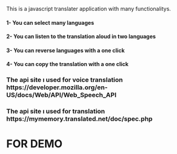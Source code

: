 This is a javascript translater application with many functionalitys.

<h4>1- You can select many languages</h4>
<h4>2- You can listen to the translation aloud in two languages</h4>
<h4>3- You can reverse languages with a one click</h4>
<h4>4- You can copy the translation with a one click </h4>

<h3>The api site ı used for voice translation https://developer.mozilla.org/en-US/docs/Web/API/Web_Speech_API<h3>
<h3>The api site ı used for translation https://mymemory.translated.net/doc/spec.php<h3>



<h1>FOR DEMO</h1>
<h2></h2>

